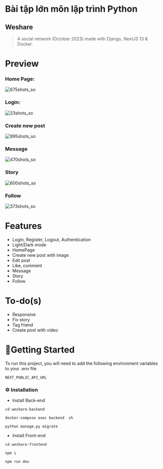 <h1>Bài tập lớn môn lập trình Python</h1>

<h2>Weshare</h2>


>A social network (October 2023) made with Django, NextJS 13 & Docker.

# Preview

### Home Page:

![675shots_so](https://github.com/huydre/Weshare/assets/80162506/7656847e-4022-4c7c-b378-204c712917ef)

### Login:

![23shots_so](https://github.com/huydre/Weshare/assets/80162506/e78fc840-24d4-4c56-95b5-33709f960fea)

###  Create new post

![995shots_so](https://github.com/huydre/Weshare/assets/80162506/f50d59ad-a2c7-46ba-89d9-674e06aa02dc)

### Message

![470shots_so](https://github.com/huydre/Weshare/assets/80162506/a24acc57-848a-41cc-8f82-ac5aa5aff94d)

### Story

![600shots_so](https://github.com/huydre/Weshare/assets/80162506/1c6dc9a4-a4a2-4ad0-830f-413fd95cbf1d)

### Follow


![373shots_so](https://github.com/huydre/Weshare/assets/80162506/d92aa930-2bb4-44ae-a8db-135c469434dd)


# Features

* Login, Register, Logout, Authentication
* Light/Dark mode
* HomePage
* Create new post with image
* Edit post
* Like, comment
* Message
* Story
* Follow

# To-do(s)
* Responsive
* Fix story
* Tag friend
* Create post with video

# 🧰Getting Started

To run this project, you will need to add the following environment variables to your .env file

`NEXT_PUBLIC_API_URL`

### :gear: Installation

* Install Back-end
```
cd weshare-backend
```
```
docker-compose exec backend  sh
```
```
python manage.py migrate
```

* Install Front-end
```
cd weshare-frontend
```
```
npm i
```
```
npm run dev
```
